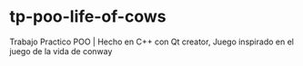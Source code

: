 # tp-poo-life-of-cows
Trabajo Practico POO | Hecho en C++ con Qt creator, Juego inspirado en el juego de la vida de conway
